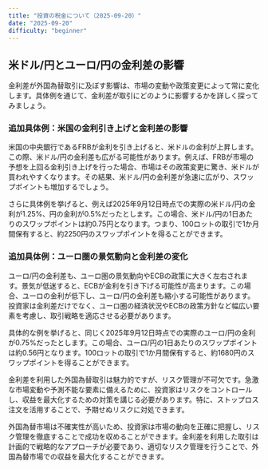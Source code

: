 ```yaml
---
title: "投資の税金について（2025-09-20）"
date: "2025-09-20"
difficulty: "beginner"
---
```


## 米ドル/円とユーロ/円の金利差の影響

金利差が外国為替取引に及ぼす影響は、市場の変動や政策変更によって常に変化します。具体例を通じて、金利差が取引にどのように影響するかを詳しく探ってみましょう。

### 追加具体例：米国の金利引き上げと金利差の影響

米国の中央銀行であるFRBが金利を引き上げると、米ドルの金利が上昇します。この際、米ドル/円の金利差も広がる可能性があります。例えば、FRBが市場の予想を上回る金利引き上げを行った場合、市場はその政策変更に驚き、米ドルが買われやすくなります。その結果、米ドル/円の金利差が急速に広がり、スワップポイントも増加するでしょう。

さらに具体例を挙げると、例えば2025年9月12日時点での実際の米ドル/円の金利が1.25%、円の金利が0.5%だったとします。この場合、米ドル/円の1日あたりのスワップポイントは約0.75円となります。つまり、100ロットの取引で1か月間保有すると、約2250円のスワップポイントを得ることができます。

### 追加具体例：ユーロ圏の景気動向と金利差の変化

ユーロ/円の金利差も、ユーロ圏の景気動向やECBの政策に大きく左右されます。景気が低迷すると、ECBが金利を引き下げる可能性が高まります。この場合、ユーロの金利が低下し、ユーロ/円の金利差も縮小する可能性があります。投資家は金利差だけでなく、ユーロ圏の経済状況やECBの政策方針など幅広い要素を考慮し、取引戦略を適応させる必要があります。

具体的な例を挙げると、同じく2025年9月12日時点での実際のユーロ/円の金利が0.75%だったとします。この場合、ユーロ/円の1日あたりのスワップポイントは約0.56円となります。100ロットの取引で1か月間保有すると、約1680円のスワップポイントを得ることができます。

金利差を利用した外国為替取引は魅力的ですが、リスク管理が不可欠です。急激な市場変動や予測不能な要素に備えるために、投資家はリスクをコントロールし、収益を最大化するための対策を講じる必要があります。特に、ストップロス注文を活用することで、予期せぬリスクに対処できます。

外国為替市場は不確実性が高いため、投資家は市場の動向を正確に把握し、リスク管理を徹底することで成功を収めることができます。金利差を利用した取引は計画的で戦略的なアプローチが必要であり、適切なリスク管理を行うことで、外国為替市場での収益を最大化することができます。
